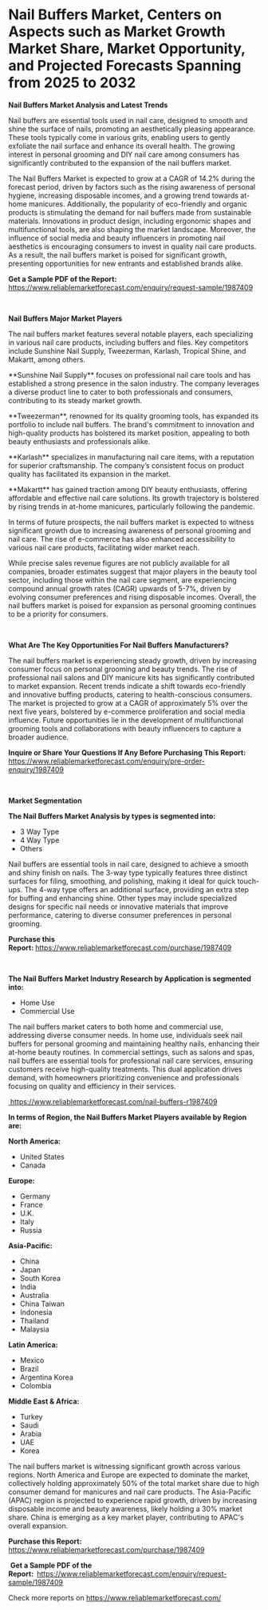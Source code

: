 <p><h1>Nail Buffers Market, Centers on Aspects such as Market Growth Market Share, Market Opportunity, and Projected Forecasts Spanning from 2025 to 2032</h1></p><p><strong>Nail Buffers Market Analysis and Latest Trends</strong></p>
<p><p>Nail buffers are essential tools used in nail care, designed to smooth and shine the surface of nails, promoting an aesthetically pleasing appearance. These tools typically come in various grits, enabling users to gently exfoliate the nail surface and enhance its overall health. The growing interest in personal grooming and DIY nail care among consumers has significantly contributed to the expansion of the nail buffers market.</p><p>The Nail Buffers Market is expected to grow at a CAGR of 14.2% during the forecast period, driven by factors such as the rising awareness of personal hygiene, increasing disposable incomes, and a growing trend towards at-home manicures. Additionally, the popularity of eco-friendly and organic products is stimulating the demand for nail buffers made from sustainable materials. Innovations in product design, including ergonomic shapes and multifunctional tools, are also shaping the market landscape. Moreover, the influence of social media and beauty influencers in promoting nail aesthetics is encouraging consumers to invest in quality nail care products. As a result, the nail buffers market is poised for significant growth, presenting opportunities for new entrants and established brands alike.</p></p>
<p><strong>Get a Sample PDF of the Report:&nbsp;</strong> <a href="https://www.reliablemarketforecast.com/enquiry/request-sample/1987409?utm_campaign=2400&utm_medium=2&utm_source=Github&utm_content=ia&utm_term=08022025&utm_id=nail-buffers">https://www.reliablemarketforecast.com/enquiry/request-sample/1987409</a></p>
<p>&nbsp;</p>
<p><strong>Nail Buffers Major Market Players</strong></p>
<p><p>The nail buffers market features several notable players, each specializing in various nail care products, including buffers and files. Key competitors include Sunshine Nail Supply, Tweezerman, Karlash, Tropical Shine, and Makartt, among others.</p><p>**Sunshine Nail Supply** focuses on professional nail care tools and has established a strong presence in the salon industry. The company leverages a diverse product line to cater to both professionals and consumers, contributing to its steady market growth. </p><p>**Tweezerman**, renowned for its quality grooming tools, has expanded its portfolio to include nail buffers. The brand's commitment to innovation and high-quality products has bolstered its market position, appealing to both beauty enthusiasts and professionals alike. </p><p>**Karlash** specializes in manufacturing nail care items, with a reputation for superior craftsmanship. The company’s consistent focus on product quality has facilitated its expansion in the market. </p><p>**Makartt** has gained traction among DIY beauty enthusiasts, offering affordable and effective nail care solutions. Its growth trajectory is bolstered by rising trends in at-home manicures, particularly following the pandemic.</p><p>In terms of future prospects, the nail buffers market is expected to witness significant growth due to increasing awareness of personal grooming and nail care. The rise of e-commerce has also enhanced accessibility to various nail care products, facilitating wider market reach.</p><p>While precise sales revenue figures are not publicly available for all companies, broader estimates suggest that major players in the beauty tool sector, including those within the nail care segment, are experiencing compound annual growth rates (CAGR) upwards of 5-7%, driven by evolving consumer preferences and rising disposable incomes. Overall, the nail buffers market is poised for expansion as personal grooming continues to be a priority for consumers.</p></p>
<p>&nbsp;</p>
<p><strong>What Are The Key Opportunities For Nail Buffers Manufacturers?</strong></p>
<p><p>The nail buffers market is experiencing steady growth, driven by increasing consumer focus on personal grooming and beauty trends. The rise of professional nail salons and DIY manicure kits has significantly contributed to market expansion. Recent trends indicate a shift towards eco-friendly and innovative buffing products, catering to health-conscious consumers. The market is projected to grow at a CAGR of approximately 5% over the next five years, bolstered by e-commerce proliferation and social media influence. Future opportunities lie in the development of multifunctional grooming tools and collaborations with beauty influencers to capture a broader audience.</p></p>
<p><strong>Inquire or Share Your Questions If Any Before Purchasing This Report:</strong> <a href="https://www.reliablemarketforecast.com/enquiry/pre-order-enquiry/1987409?utm_campaign=2400&utm_medium=2&utm_source=Github&utm_content=ia&utm_term=08022025&utm_id=nail-buffers">https://www.reliablemarketforecast.com/enquiry/pre-order-enquiry/1987409</a></p>
<p>&nbsp;</p>
<p><strong>Market Segmentation</strong></p>
<p><strong>The Nail Buffers Market Analysis by types is segmented into:</strong></p>
<p><ul><li>3 Way Type</li><li>4 Way Type</li><li>Others</li></ul></p>
<p><p>Nail buffers are essential tools in nail care, designed to achieve a smooth and shiny finish on nails. The 3-way type typically features three distinct surfaces for filing, smoothing, and polishing, making it ideal for quick touch-ups. The 4-way type offers an additional surface, providing an extra step for buffing and enhancing shine. Other types may include specialized designs for specific nail needs or innovative materials that improve performance, catering to diverse consumer preferences in personal grooming.</p></p>
<p><strong>Purchase this Report:&nbsp;</strong><a href="https://www.reliablemarketforecast.com/purchase/1987409?utm_campaign=2400&utm_medium=2&utm_source=Github&utm_content=ia&utm_term=08022025&utm_id=nail-buffers">https://www.reliablemarketforecast.com/purchase/1987409</a></p>
<p>&nbsp;</p>
<p><strong>The Nail Buffers Market Industry Research by Application is segmented into:</strong></p>
<p><ul><li>Home Use</li><li>Commercial Use</li></ul></p>
<p><p>The nail buffers market caters to both home and commercial use, addressing diverse consumer needs. In home use, individuals seek nail buffers for personal grooming and maintaining healthy nails, enhancing their at-home beauty routines. In commercial settings, such as salons and spas, nail buffers are essential tools for professional nail care services, ensuring customers receive high-quality treatments. This dual application drives demand, with homeowners prioritizing convenience and professionals focusing on quality and efficiency in their services.</p></p>
<p><a href="https://www.reliablemarketforecast.com/nail-buffers-r1987409?utm_campaign=2400&utm_medium=2&utm_source=Github&utm_content=ia&utm_term=08022025&utm_id=nail-buffers">&nbsp;https://www.reliablemarketforecast.com/nail-buffers-r1987409</a></p>
<p><strong>In terms of Region, the Nail Buffers Market Players available by Region are:</strong></p>
<p>
    <p> <strong> North America: </strong>
        <ul>
            <li>United States</li>
            <li>Canada</li>
        </ul>
        </p> 
    <p> <strong> Europe: </strong>
        <ul>
            <li>Germany</li>
            <li>France</li>
            <li>U.K.</li>
            <li>Italy</li>
            <li>Russia</li>
        </ul>
        </p> 
    <p> <strong> Asia-Pacific: </strong>
        <ul>
            <li>China</li>
            <li>Japan</li>
            <li>South Korea</li>
            <li>India</li>
            <li>Australia</li>
            <li>China Taiwan</li>
            <li>Indonesia</li>
            <li>Thailand</li>
            <li>Malaysia</li>
        </ul>
        </p> 
    <p> <strong> Latin America: </strong>
        <ul>
            <li>Mexico</li>
            <li>Brazil</li>
            <li>Argentina Korea</li>
            <li>Colombia</li>
        </ul>
        </p> 
    <p> <strong> Middle East & Africa: </strong>
        <ul>
            <li>Turkey</li>
            <li>Saudi</li>
            <li>Arabia</li>
            <li>UAE</li>
            <li>Korea</li>
        </ul>
    </p>
    </p>
<p><p>The nail buffers market is witnessing significant growth across various regions. North America and Europe are expected to dominate the market, collectively holding approximately 50% of the total market share due to high consumer demand for manicures and nail care products. The Asia-Pacific (APAC) region is projected to experience rapid growth, driven by increasing disposable income and beauty awareness, likely holding a 30% market share. China is emerging as a key market player, contributing to APAC's overall expansion.</p></p>
<p><strong>Purchase this Report: </strong><a href="https://www.reliablemarketforecast.com/purchase/1987409?utm_campaign=2400&utm_medium=2&utm_source=Github&utm_content=ia&utm_term=08022025&utm_id=nail-buffers">https://www.reliablemarketforecast.com/purchase/1987409</a></p>
<p>&nbsp;<strong>Get a Sample PDF of the Report:&nbsp;&nbsp;</strong><a href="https://www.reliablemarketforecast.com/enquiry/request-sample/1987409?utm_campaign=2400&utm_medium=2&utm_source=Github&utm_content=ia&utm_term=08022025&utm_id=nail-buffers">https://www.reliablemarketforecast.com/enquiry/request-sample/1987409</a></p>
<p><strong></strong></p>
<p>Check more reports on <a href="https://www.reliablemarketforecast.com/?utm_campaign=2400&utm_medium=2&utm_source=Github&utm_content=ia&utm_term=08022025&utm_id=nail-buffers">https://www.reliablemarketforecast.com/</a></p>